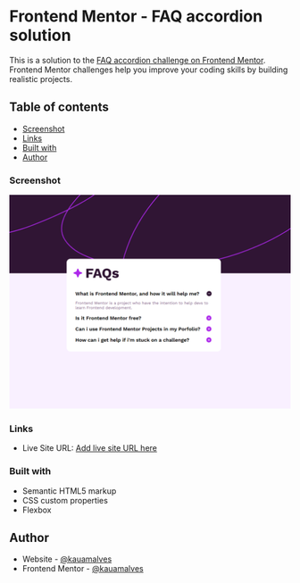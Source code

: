 # Frontend Mentor - FAQ accordion solution

This is a solution to the [FAQ accordion challenge on Frontend Mentor](https://www.frontendmentor.io/challenges/faq-accordion-wyfFdeBwBz). Frontend Mentor challenges help you improve your coding skills by building realistic projects. 

## Table of contents

  - [Screenshot](#screenshot)
  - [Links](#links)
  - [Built with](#built-with)
- [Author](#author)

### Screenshot

![](./screenshot.png)

### Links

- Live Site URL: [Add live site URL here](https://faq-accordion-theta-swart.vercel.app/)

### Built with

- Semantic HTML5 markup
- CSS custom properties
- Flexbox

## Author

- Website - [@kauamalves](https://www.github.com/kauamalves)
- Frontend Mentor - [@kauamalves](https://www.frontendmentor.io/profile/kauamalves)


